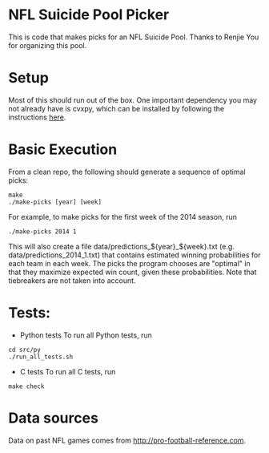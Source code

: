 # NFL Suicide Pool Picker

This is code that makes picks for an NFL Suicide Pool.
Thanks to Renjie You for organizing this pool.

# Setup
Most of this should run out of the box.  One important dependency you may not
already have is cvxpy, which can be installed by following the instructions
[here](http://cvxpy.readthedocs.org/en/latest/install/index.html).

# Basic Execution
From a clean repo, the following should generate a sequence of optimal picks:
```
make
./make-picks [year] [week]
```

For example, to make picks for the first week of the 2014 season, run
```
./make-picks 2014 1
```

This will also create a file data/predictions_${year}_${week}.txt
(e.g. data/predictions_2014_1.txt) that contains estimated winning
probabilities for each team in each week.  The picks the program chooses are
"optimal" in that they maximize expected win count, given these probabilities.
Note that tiebreakers are not taken into account.

# Tests:
* Python tests
To run all Python tests, run
```
cd src/py
./run_all_tests.sh
```

* C tests
To run all C tests, run
```
make check
```

# Data sources
Data on past NFL games comes from <http://pro-football-reference.com>.
